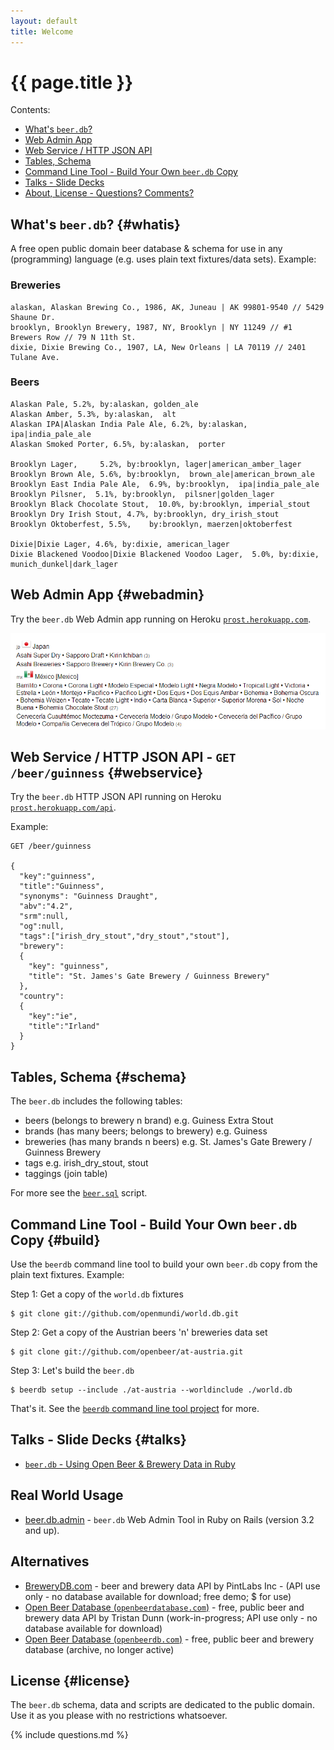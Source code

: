 ```yaml
---
layout: default
title: Welcome
---
```


# {{ page.title }}

<div class="toc" markdown="1">
Contents:

* [What's `beer.db`?](#whatis)
* [Web Admin App](#webadmin)
* [Web Service / HTTP JSON API](#webservice)
* [Tables, Schema](#schema)
* [Command Line Tool - Build Your Own `beer.db` Copy](#build)
* [Talks - Slide Decks](#talks)
* [About, License - Questions? Comments?](#license)
</div>


## What's `beer.db`?   {#whatis}

A free open public domain beer database & schema
for use in any (programming) language
(e.g. uses plain text fixtures/data sets). Example:

### Breweries

~~~
alaskan, Alaskan Brewing Co., 1986, AK, Juneau | AK 99801-9540 // 5429 Shaune Dr.
brooklyn, Brooklyn Brewery, 1987, NY, Brooklyn | NY 11249 // #1 Brewers Row // 79 N 11th St.
dixie, Dixie Brewing Co., 1907, LA, New Orleans | LA 70119 // 2401 Tulane Ave.
~~~

### Beers

~~~
Alaskan Pale, 5.2%, by:alaskan, golden_ale
Alaskan Amber, 5.3%, by:alaskan,  alt
Alaskan IPA|Alaskan India Pale Ale, 6.2%, by:alaskan, ipa|india_pale_ale
Alaskan Smoked Porter, 6.5%, by:alaskan,  porter

Brooklyn Lager,     5.2%, by:brooklyn, lager|american_amber_lager
Brooklyn Brown Ale, 5.6%, by:brooklyn,  brown_ale|american_brown_ale
Brooklyn East India Pale Ale,  6.9%, by:brooklyn,  ipa|india_pale_ale
Brooklyn Pilsner,  5.1%, by:brooklyn,  pilsner|golden_lager
Brooklyn Black Chocolate Stout,  10.0%, by:brooklyn, imperial_stout
Brooklyn Dry Irish Stout, 4.7%, by:brooklyn, dry_irish_stout
Brooklyn Oktoberfest, 5.5%,    by:brooklyn, maerzen|oktoberfest

Dixie|Dixie Lager, 4.6%, by:dixie, american_lager
Dixie Blackened Voodoo|Dixie Blackened Voodoo Lager,  5.0%, by:dixie,  munich_dunkel|dark_lager
~~~


## Web Admin App {#webadmin}

Try the `beer.db` Web Admin app running
on Heroku [`prost.herokuapp.com`](http://prost.herokuapp.com).

![](i/beer_db_admin_screenshoot.png)


## Web Service / HTTP JSON API - `GET /beer/guinness`   {#webservice}

Try the `beer.db` HTTP JSON API running
on Heroku [`prost.herokuapp.com/api`](http://prost.herokuapp.com/api).

Example:

~~~
GET /beer/guinness

{
  "key":"guinness",
  "title":"Guinness",
  "synonyms": "Guinness Draught",
  "abv":"4.2",
  "srm":null,
  "og":null,
  "tags":["irish_dry_stout","dry_stout","stout"],
  "brewery":
  {
    "key": "guinness",
    "title": "St. James's Gate Brewery / Guinness Brewery"
  },
  "country":
  {
    "key":"ie",
    "title":"Irland"
  }
}
~~~


## Tables, Schema   {#schema}

The `beer.db` includes the following tables:

* beers       (belongs to brewery n brand)          e.g. Guiness Extra Stout
* brands      (has many beers; belongs to brewery)  e.g. Guiness
* breweries   (has many brands n beers)             e.g. St. James's Gate Brewery / Guinness Brewery
* tags                                              e.g. irish_dry_stout, stout
* taggings (join table)

For more see the [`beer.sql`](https://github.com/openbeer/openbeer.github.io/blob/master/beer.sql) script.


## Command Line Tool - Build Your Own `beer.db` Copy   {#build}

Use the `beerdb` command line tool to build your own `beer.db` copy from the plain text fixtures. Example:

Step 1:  Get a copy of the `world.db` fixtures

    $ git clone git://github.com/openmundi/world.db.git

Step 2:  Get a copy of the Austrian beers 'n' breweries data set

    $ git clone git://github.com/openbeer/at-austria.git

Step 3:  Let's build the `beer.db`

    $ beerdb setup --include ./at-austria --worldinclude ./world.db

That's it. See the [`beerdb` command line tool project](https://github.com/geraldb/beer.db.ruby)
for more.


## Talks - Slide Decks   {#talks}

- [`beer.db` - Using Open Beer & Brewery Data in Ruby](https://github.com/openbeer/openbeer.github.io/blob/master/talks/beer_db_intro.md)


## Real World Usage

- [beer.db.admin](https://github.com/geraldb/beer.db.admin) - `beer.db` Web Admin Tool in Ruby on Rails (version 3.2 and up).


## Alternatives

- [BreweryDB.com](http://www.brewerydb.com) -  beer and brewery data API by PintLabs Inc - (API use only - no database available for download; free demo; $ for use)
- [Open Beer Database (`openbeerdatabase.com`)](http://openbeerdatabase.com)  - free, public beer and brewery data API by Tristan Dunn (work-in-progress; API use only - no database available for download)
- [Open Beer Database (`openbeerdb.com`)](http://openbeerdb.com)  - free, public beer and brewery database (archive, no longer active)

## License {#license}

The `beer.db` schema, data and scripts are dedicated to the public domain.
Use it as you please with no restrictions whatsoever.


{% include questions.md %}
